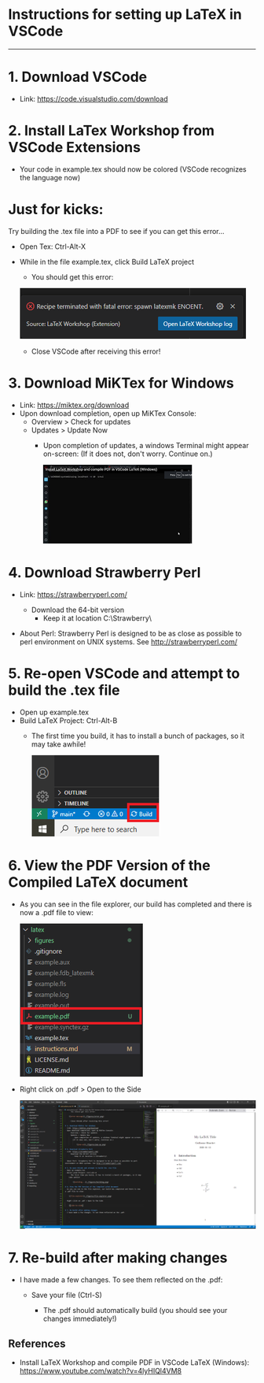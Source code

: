 # Instructions for setting up LaTeX in VSCode
---
# 1. Download VSCode
- Link: https://code.visualstudio.com/download

# 2. Install LaTex Workshop from VSCode Extensions
- Your code in example.tex should now be colored (VSCode recognizes the language now)

# Just for kicks:
Try building the .tex file into a PDF to see if you can get this error...
- Open Tex: Ctrl-Alt-X
- While in the file example.tex, click Build LaTeX project
    - You should get this error: 

    ![error message](./figures/error.png)

    - Close VSCode after receiving this error!

# 3. Download MiKTex for Windows
- Link: https://miktex.org/download
- Upon download completion, open up MiKTex Console:
    - Overview > Check for updates
    - Updates > Update Now
        - Upon completion of updates, a windows Terminal might appear on-screen: (If it does not, don't worry. Continue on.) 

            ![pop-up](./figures/pop-up.png)

# 4. Download Strawberry Perl
- Link: https://strawberryperl.com/
    - Download the 64-bit version
        - Keep it at location C:\Strawberry\

- About Perl: Strawberry Perl is designed to be as close as possible to perl environment on UNIX systems. See http://strawberryperl.com/

# 5. Re-open VSCode and attempt to build the .tex file
- Open up example.tex
- Build LaTeX Project: Ctrl-Alt-B
    - The first time you build, it has to install a bunch of packages, so it may take awhile!

        ![building...](./figures/building.png)

# 6. View the PDF Version of the Compiled LaTeX document
- As you can see in the file explorer, our build has completed and there is now a .pdf file to view: 

    ![file-explorer](./figures/file-explorer.png)

- Right click on .pdf > Open to the Side

    ![side-to-side](./figures/side-to-side.png)

# 7. Re-build after making changes
- I have made a few changes. To see them reflected on the .pdf:
    
    - Save your file (Ctrl-S)

        - The .pdf should automatically build (you should see your changes immediately!)


## References
- Install LaTeX Workshop and compile PDF in VSCode LaTeX (Windows): https://www.youtube.com/watch?v=4lyHIQl4VM8